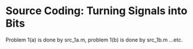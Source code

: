 Source Coding: Turning Signals into Bits
==
Problem 1(a) is done by src_1a.m, problem 1(b) is done by src_1b.m ...etc.
